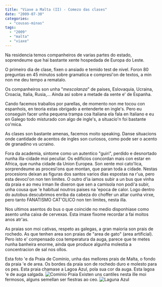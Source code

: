 ```yaml
---
title: "Viaxe a Malta (II) - Comezo das clases"
date: "2009-07-30"
categories: 
  - "cousas-minas"
tags: 
  - "2009"
  - "malta"
  - "viaxe"
---
```


Na residencia temos companheiros de varias partes do estado, soprendeume que hai bastante xente hospedada de Europa do Leste.

O primeiro dia de clase, fixen o ansiado e temido test de nivel. Foron 80 preguntas en 45 minutos sobre gramatica e compresi'on de textos, a min non me deu tempo a rematalo.

Os companheiros son unha "_mescolanza_" de paises, Eslovaquia, Ucraina, Croacia, Italia, Rusia,... Ainda asi sobre a metade da xente e' de Espanha.

Cando facemos traballos por parellas, de momento non me tocou con espanhois, en teoria estas obrigado a entenderte en ingle's. Pero eu conseguin facer unha pequena trampa coa Italiana ela fala en Italiano e eu en Galego todo misturado con algo de ingle's, a situacio'n foi bastante co'mica.

As clases son bastante amenas, facemos moito speaking. Danse situacions onde cantidade de acentos de ingles son curiosos, como pode ser o acento de granadino vs ucraino.

Fora da academia, sintome como un autentico "guiri", perdido e desnortado nunha illa-cidade moi peculiar. Os edificios concordan mais con estar en Africa, que nunha cidade da Union Europea. Son xente moi cato'lica, sorprendeume as procesi'ons que montan, que paran toda a cidade. Nestas procesions deixan as figuras dos santos varios dias espostas na r'ua, pero esta devoci'on non ten limites. O outro d'ia iamos subir a un bus que vinha da praia e ao meu irman lle dixeron que sen a camisola non podi'a subir, unha cousa que 'e habitual noutros paises na 'epoca de calor. Logo dentro do autobus descubrimos enriba da cabeza do choffer un altar cunha virxe, pero tanto FANATISMO CAT'OLICO non ten limites, nesta illa.

Nos ultimos asentos do bus o que coincide no medio disponhiase como asento unha caixa de cervexas. Esta imaxe fixome recordar a fai moitos anos atr'as.

As praias son moi cativas, respeto as galegas, a gran maioria son prais de rochedo. As que tenhen area son praias de "area de gato" (area artificial). Pero isto e' compensado coa temperatura da auga, parece que te metes nunha banheira enorme, ainda que produce algunha molestia a concentracion de sal nos ollos.

Esta foto 'e da Praia de Cominio, unha das mellores prais de Malta, o fondo da praia 'e de area. Os bordes da praia son de rochedo duro e molesto para os pes. Esta praia chamase a Lagoa Azul, pola sua cor da auga. Esta lagoa 'e de auga salgada. ![Cominio Praia](images/87809391.jpg) Existen uns cantiles nesta ille moi fermosos, alguns semellan ser fiestras ao ceo. ![Laguna Azul](images/big_laguna-azul-isla-comino.jpg)
